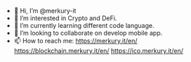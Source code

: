 - 👋 Hi, I’m @merkury-it
- 👀 I’m interested in Crypto and DeFi.
- 🌱 I’m currently learning different code language.
- 💞️ I’m looking to collaborate on develop mobile app.
- 📫 How to reach me: 
  https://merkury.it/en/ 
  https://blockchain.merkury.it/en/ 
  https://ico.merkury.it/en/ 

<!---
merkury-it/code is a ✨ special ✨ repository because its `README.md` (this file) appears on your GitHub profile.
--->
